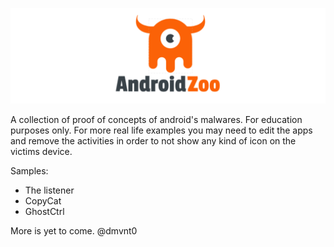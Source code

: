 ![Android Zoo](android-zoo.png)

A collection of proof of concepts of android's malwares. For education purposes only.
For more real life examples you may need to edit the apps and remove the activities in order to not show any kind of icon on the victims device.

Samples:
  - The listener
  - CopyCat
  - GhostCtrl

More is yet to come.
@dmvnt0
